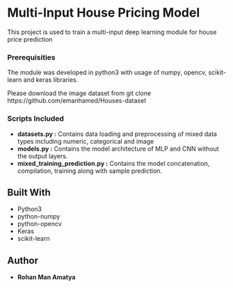 <h1>Multi-Input House Pricing Model</h1>
<p>This project is used to train a multi-input deep learning module for house price prediction</p>

<h3>Prerequisities</h3>
<p>The module was developed in python3 with usage of numpy, opencv, scikit-learn and keras libraries.</p>
<p>Please download the image dataset from <bold>git clone https://github.com/emanhamed/Houses-dataset</bold></p>


<h3>Scripts Included</h3>
<ul>
<li><strong>datasets.py :</strong> Contains data loading and preprocessing of mixed data types including numeric, categorical and image</li>
<li><strong>models.py :</strong> Contains the model architecture of MLP and CNN without the output layers.</li>
<li><strong>mixed_training_prediction.py :</strong> Contains the model concatenation, compilation, training along with sample prediction.</li>
</ul>



<h2>Built With</h2>
<ul>
<li>Python3</li>
<li>python-numpy</li>
<li>python-opencv</li>
<li>Keras</li>
<li>scikit-learn</li>
</ul>

<h2>Author</h2>
<ul>
<li><strong>Rohan Man Amatya</strong></li>
</ul>